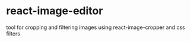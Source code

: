 # react-image-editor
tool for cropping and filtering images using react-image-cropper and css filters
